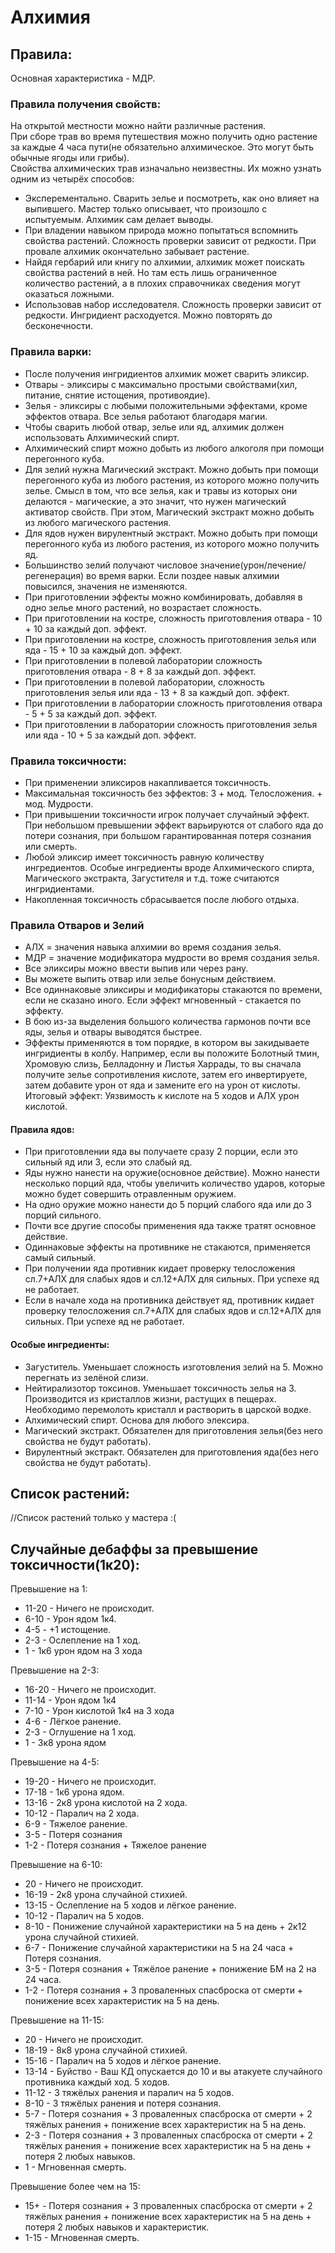# Алхимия

## Правила:

Основная характеристика - МДР.

### Правила получения свойств:
На открытой местности можно найти различные растения.   
При сборе трав во время путешествия можно получить одно растение за каждые 4 часа пути(не обязательно алхимическое. Это могут быть обычные ягоды или грибы).  
Свойства алхимических трав изначально неизвестны. Их можно узнать одним из четырёх способов:
- Эксперементально. Сварить зелье и посмотреть, как оно влияет на выпившего. Мастер только описывает, что произошло с испытуемым. Алхимик сам делает выводы.
- При владении навыком природа можно попытаться вспомнить свойства растений. Сложность проверки зависит от редкости. При провале алхимик окончательно забывает растение.
- Найдя гербарий или книгу по алхимии, алхимик может поискать свойства растений в ней. Но там есть лишь ограниченное количество растений, а в плохих справочниках сведения могут оказаться ложными.
- Использовав набор исследователя. Сложность проверки зависит от редкости. Ингридиент расходуется. Можно повторять до бесконечности.

### Правила варки:
- После получения ингридиентов алхимик может сварить эликсир.
- Отвары - эликсиры с максимально простыми свойствами(хил, питание, снятие истощения, противоядие).
- Зелья - эликсиры с любыми положительными эффектами, кроме эффектов отвара. Все зелья работают благодаря магии.
- Чтобы сварить любой отвар, зелье или яд, алхимик должен использовать Алхимический спирт.
- Алхимический спирт можно добыть из любого алкоголя при помощи перегонного куба.
- Для зелий нужна Магический экстракт. Можно добыть при помощи перегонного куба из любого растения, из которого можно получить зелье. Смысл в том, что все зелья, как и травы из которых они делаются - магические, а это значит, что нужен магический активатор свойств. При этом, Магический экстракт можно добыть из любого магического растения.
- Для ядов нужен вирулентный экстракт. Можно добыть при помощи перегонного куба из любого растения, из которого можно получить яд.
- Большинство зелий получают числовое значение(урон/лечение/регенерация) во время варки. Если поздее навык алхимии повысился, значения не изменяются.
- При приготовлении эффекты можно комбинировать, добавляя в одно зелье много растений, но возрастает сложность.
- При приготовлении на костре, сложность приготовления отвара - 10 + 10 за каждый доп. эффект.
- При приготовлении на костре, сложность приготовления зелья или яда - 15 + 10 за каждый доп. эффект.
- При приготовлении в полевой лаборатории сложность приготовления отвара - 8 + 8 за каждый доп. эффект.
- При приготовлении в полевой лаборатории, сложность приготовления зелья или яда - 13 + 8 за каждый доп. эффект.
- При приготовлении в лаборатории сложность приготовления отвара - 5 + 5 за каждый доп. эффект.
- При приготовлении в лаборатории сложность приготовления зелья или яда - 10 + 5 за каждый доп. эффект.

### Правила токсичности:
- При применении эликсиров накапливается токсичность.
- Максимальная токсичность без эффектов: 3 + мод. Телосложения. + мод. Мудрости.
- При привышении токсичности игрок получает случайный эффект. При небольшом превышении эффект варьируются от слабого яда до потери сознания, при большом гарантированная потеря сознания или смерть.
- Любой эликсир имеет токсичность равную количеству ингредиентов. Особые ингредиенты вроде Алхимического спирта, Магического экстракта, Загустителя и т.д. тоже считаются ингридиентами.
- Накопленная токсичность сбрасывается после любого отдыха.

### Правила Отваров и Зелий
- АЛХ = значения навыка алхимии во время создания зелья.
- МДР = значение модификатора мудрости во время создания зелья.
- Все эликсиры можно ввести выпив или через рану.
- Вы можете выпить отвар или зелье бонусным действием.
- Все одиннаковые эликсиры и модификаторы стакаются по времени, если не сказано иного. Если эффект мгновенный - стакается по эффекту.
- В бою из-за выделения большого количества гармонов почти все яды, зелья и отвары выводятся быстрее.
- Эффекты применяются в том порядке, в котором вы закидываете ингридиенты в колбу. Например, если вы положите Болотный тмин, Хромовую слизь, Белладонну и Листья Харрады, то вы сначала получите зелье сопротивления кислоте, затем его инвертируете, затем добавите урон от яда и замените его на урон от кислоты. 
Итоговый эффект: Уязвимость к кислоте на 5 ходов и АЛХ урон кислотой.

#### Правила ядов:
- При приготовлении яда вы получаете сразу 2 порции, если это сильный яд или 3, если это слабый яд.
- Яды нужно нанести на оружие(основное действие). Можно нанести несколько порций яда, чтобы увеличить количество ударов, которые можно будет совершить отравленным оружием. 
- На одно оружие можно нанести до 5 порций слабого яда или до 3 порций сильного. 
- Почти все другие способы применения яда также тратят основное действие.
- Одиннаковые эффекты на противнике не стакаются, применяется самый сильный.
- При получении яда противник кидает проверку телосложения сл.7+АЛХ для слабых ядов и сл.12+АЛХ для сильных. При успехе яд не работает.
- Если в начале хода на противника действует яд, противник кидает проверку телосложения сл.7+АЛХ для слабых ядов и сл.12+АЛХ для сильных. При успехе яд не работает.


#### Особые ингредиенты:
- Загуститель. Уменьшает сложность изготовления зелий на 5. Можно перегнать из зелёной слизи. 
- Нейтирализотор токсинов. Уменьшает токсичность зелья на 3. Производится из кристаллов жизни, растущих в пещерах. Необходимо перемолоть кристалл и растворить в царской водке.
- Алхимический спирт. Основа для любого элексира.
- Магический экстракт. Обязателен для приготовления зелья(без него свойства не будут работать).
- Вирулентный экстракт. Обязателен для приготовления яда(без него свойства не будут работать).

## Список растений:

//Список растений только у мастера :(


## Случайные дебаффы за превышение токсичности(1к20):

Превышение на 1:
- 11-20 - Ничего не происходит.
- 6-10 - Урон ядом 1к4.
- 4-5 - +1 истощение.
- 2-3 - Ослепление на 1 ход.
- 1 - 1к6 урон ядом на 3 хода

Превышение на 2-3:
- 16-20 - Ничего не происходит.
- 11-14 - Урон ядом 1к4
- 7-10 - Урон кислотой 1к4 на 3 хода
- 4-6 - Лёгкое ранение.
- 2-3 - Оглушение на 1 ход.
- 1 - 3к8 урона ядом

Превышение на 4-5:
- 19-20 - Ничего не происходит.
- 17-18 - 1к6 урона ядом.
- 13-16 - 2к8 урона кислотой на 2 хода.
- 10-12 - Паралич на 2 хода.
- 6-9 - Тяжелое ранение.
- 3-5 - Потеря сознания
- 1-2 - Потеря сознания + Тяжелое ранение

Превышение на 6-10:
- 20 - Ничего не происходит.
- 16-19 - 2к8 урона случайной стихией.
- 13-15 - Ослепление на 5 ходов и лёгкое ранение.
- 10-12 - Паралич на 5 ходов.
- 8-10 - Понижение случайной характеристики на 5 на день + 2к12 урона случайной стихией.
- 6-7 - Понижение случайной характеристики на 5 на 24 часа + Потеря сознания.
- 3-5 - Потеря сознания + Тяжёлое ранение + понижение БМ на 2 на 24 часа.
- 1-2 - Потеря сознания + 3 проваленных спасброска от смерти + понижение всех характеристик на 5 на день. 

Превышение на 11-15:
- 20 - Ничего не происходит.
- 18-19 - 8к8 урона случайной стихией.
- 15-16 - Паралич на 5 ходов и лёгкое ранение.
- 13-14 - Буйство - Ваш КД опускается до 10 и вы атакуете случайного противника каждый ход. 5 ходов. 
- 11-12 - 3 тяжёлых ранения и паралич на 5 ходов.
- 8-10 - 3 тяжёлых ранения и потеря сознания.
- 5-7 - Потеря сознания + 3 проваленных спасброска от смерти + 2 тяжёлых ранения + понижение всех характеристик на 5 на день.
- 2-3 - Потеря сознания + 3 проваленных спасброска от смерти + 2 тяжёлых ранения + понижение всех характеристик на 5 на день + потеря 2 любых навыков.
- 1 - Мгновенная смерть.

Превышение более чем на 15:
- 15+ - Потеря сознания + 3 проваленных спасброска от смерти + 2 тяжёлых ранения + понижение всех характеристик на 5 на день + потеря 2 любых навыков и характеристик.
- 1-15 - Мгновенная смерть.




